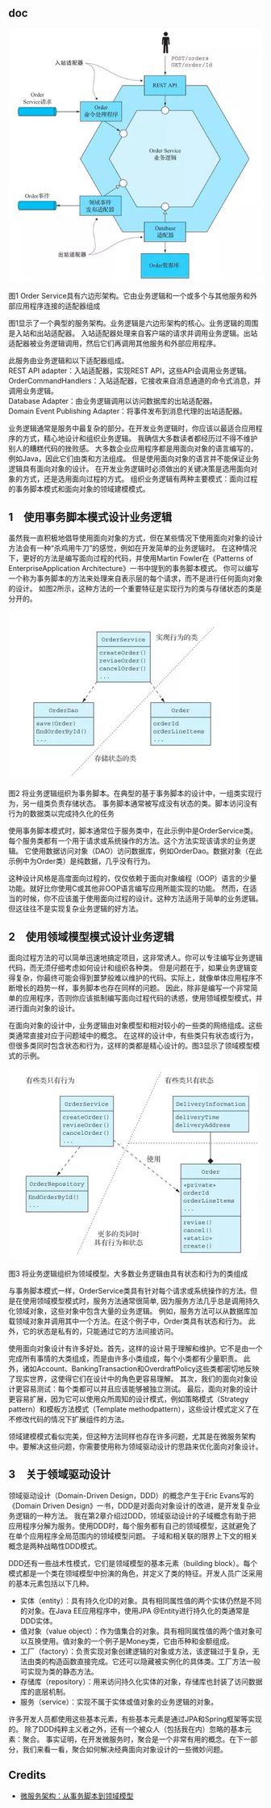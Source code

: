 ## doc

![](.README_images/647ee6d1.png)

图1 Order Service具有六边形架构。它由业务逻辑和一个或多个与其他服务和外部应用程序连接的适配器组成

图1显示了一个典型的服务架构。业务逻辑是六边形架构的核心。业务逻辑的周围是入站和出站适配器。
入站适配器处理来自客户端的请求并调用业务逻辑。出站适配器被业务逻辑调用，然后它们再调用其他服务和外部应用程序。

此服务由业务逻辑和以下适配器组成。  
REST API adapter：入站适配器，实现REST API，这些API会调用业务逻辑。  
OrderCommandHandlers：入站适配器，它接收来自消息通道的命令式消息，并调用业务逻辑。  
Database Adapter：由业务逻辑调用以访问数据库的出站适配器。  
Domain Event Publishing Adapter：将事件发布到消息代理的出站适配器。

业务逻辑通常是服务中最复杂的部分。在开发业务逻辑时，你应该以最适合应用程序的方式，精心地设计和组织业务逻辑。 我确信大多数读者都经历过不得不维护别人的糟糕代码的挫败感。
大多数企业应用程序都是用面向对象的语言编写的，例如Java，因此它们由类和方法组成。 但是使用面向对象的语言并不能保证业务逻辑具有面向对象的设计。
在开发业务逻辑时必须做出的关键决策是选用面向对象的方式，还是选用面向过程的方式。 组织业务逻辑有两种主要模式：面向过程的事务脚本模式和面向对象的领域建模模式。

## 1　使用事务脚本模式设计业务逻辑

虽然我一直积极地倡导使用面向对象的方式，但在某些情况下使用面向对象的设计方法会有一种“杀鸡用牛刀”的感觉，例如在开发简单的业务逻辑时。
在这种情况下，更好的方法是编写面向过程的代码，并使用Martin Fowler在《Patterns of EnterpriseApplication Architecture》一书中提到的事务脚本模式。
你可以编写一个称为事务脚本的方法来处理来自表示层的每个请求，而不是进行任何面向对象的设计。
如图2所示，这种方法的一个重要特征是实现行为的类与存储状态的类是分开的。

![](.README_images/02b21e8b.png)

图2 将业务逻辑组织为事务脚本。在典型的基于事务脚本的设计中，一组类实现行为，另一组类负责存储状态。 事务脚本通常被写成没有状态的类。脚本访问没有行为的数据类以完成持久化的任务

使用事务脚本模式时，脚本通常位于服务类中，在此示例中是OrderService类。每个服务类都有一个用于请求或系统操作的方法。这个方法实现该请求的业务逻辑。
它使用数据访问对象（DAO）访问数据库，例如OrderDao。数据对象（在此示例中为Order类）是纯数据，几乎没有行为。

这种设计风格是高度面向过程的，仅仅依赖于面向对象编程（OOP）语言的少量功能。就好比你使用C或其他非OOP语言编写应用所能实现的功能。
然而，在适当的时候，你不应该羞于使用面向过程的设计。这种方法适用于简单的业务逻辑。但这往往不是实现复杂业务逻辑的好方法。

## 2　使用领域模型模式设计业务逻辑

面向过程方法的可以简单迅速地搞定项目，这非常诱人。你可以专注编写业务逻辑代码，而无须仔细考虑如何设计和组织各种类。
但是问题在于，如果业务逻辑变得复杂，你最终可能会得到噩梦般难以维护的代码。实际上，就像单体应用程序不断增长的趋势一样，事务脚本也存在同样的问题。
因此，除非是编写一个非常简单的应用程序，否则你应该抵制编写面向过程代码的诱惑，使用领域模型模式，并进行面向对象的设计。

在面向对象的设计中，业务逻辑由对象模型和相对较小的一些类的网络组成。这些类通常直接对应于问题域中的概念。
在这样的设计中，有些类只有状态或行为，但很多类同时包含状态和行为，这样的类都是精心设计的。图3显示了领域模型模式的示例。

![](.README_images/9be06ae5.png)

图3 将业务逻辑组织为领域模型。大多数业务逻辑由具有状态和行为的类组成

与事务脚本模式一样，OrderService类具有针对每个请求或系统操作的方法。但是在使用领域模型模式时，服务方法通常很简单, 因为服务方法几乎总是调用持久化领域对象，这些对象中包含大量的业务逻辑。
例如，服务方法可以从数据库加载领域对象并调用其中一个方法。在这个例子中，Order类具有状态和行为。 此外，它的状态是私有的，只能通过它的方法间接访问。

使用面向对象设计有许多好处。首先，这样的设计易于理解和维护。它不是由一个完成所有事情的大类组成，而是由许多小类组成，每个小类都有少量职责。
此外，诸如Account、BankingTransaction和OverdraftPolicy这些类都密切地反映了现实世界，这使得它们在设计中的角色更容易理解。
其次，我们的面向对象设计更容易测试：每个类都可以并且应该能够被独立测试。
最后，面向对象的设计更容易扩展，因为它可以使用众所周知的设计模式，例如策略模式（Strategy pattern）和模板方法模式（Template methodpattern），这些设计模式定义了在不修改代码的情况下扩展组件的方法。

领域建模模式看似完美，但这种方法同样也存在许多问题，尤其是在微服务架构中。要解决这些问题，你需要使用称为领域驱动设计的思路来优化面向对象设计。

## 3　关于领域驱动设计

领域驱动设计（Domain-Driven Design，DDD）的概念产生于Eric Evans写的《Domain Driven Design》一书，DDD是对面向对象设计的改进，是开发复杂业务逻辑的一种方法。
我在第2章介绍过DDD，领域驱动设计的子域概念有助于把应用程序分解为服务。使用DDD时，每个服务都有自己的领域模型，这就避免了在单个应用程序全局范围内的领域模型问题。
子域和相关联的限界上下文的相关概念是两种战略性DDD模式。

DDD还有一些战术性模式，它们是领域模型的基本元素（building block）。每个模式都是一个类在领域模型中扮演的角色，并定义了类的特征。开发人员广泛采用的基本元素包括以下几种。

- 实体（entity）：具有持久化ID的对象。具有相同属性值的两个实体仍然是不同的对象。在Java EE应用程序中，使用JPA @Entity进行持久化的类通常是DDD实体。
- 值对象（value object）：作为值集合的对象。具有相同属性值的两个值对象可以互换使用。值对象的一个例子是Money类，它由币种和金额组成。
- 工厂（factory）：负责实现对象创建逻辑的对象或方法，该逻辑过于复杂，无法由类的构造函数直接完成。它还可以隐藏被实例化的具体类。工厂方法一般可实现为类的静态方法。
- 存储库（repository）：用来访问持久化实体的对象，存储库也封装了访问数据库的底层机制。
- 服务（service）：实现不属于实体或值对象的业务逻辑的对象。

许多开发人员都使用这些基本元素，有些基本元素是通过JPA和Spring框架等实现的。
除了DDD纯粹主义者之外，还有一个被众人（包括我在内）忽略的基本元素：聚合。
事实证明，在开发微服务时，聚合是一个非常有用的概念。在下一部分，我们来看一看，聚合如何解决经典面向对象设计的一些微妙问题。

## Credits

* [微服务架构：从事务脚本到领域模型](https://developer.aliyun.com/article/718968)